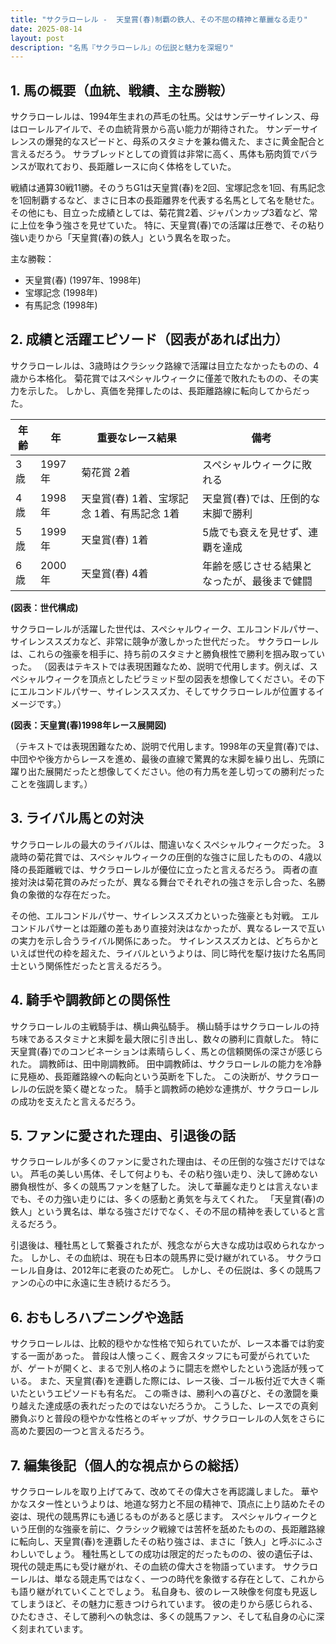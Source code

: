 ```yaml
---
title: "サクラローレル -  天皇賞(春)制覇の鉄人、その不屈の精神と華麗なる走り"
date: 2025-08-14
layout: post
description: "名馬『サクラローレル』の伝説と魅力を深堀り"
---
```


## 1. 馬の概要（血統、戦績、主な勝鞍）

サクラローレルは、1994年生まれの芦毛の牡馬。父はサンデーサイレンス、母はローレルアイルで、その血統背景から高い能力が期待された。  サンデーサイレンスの爆発的なスピードと、母系のスタミナを兼ね備えた、まさに黄金配合と言えるだろう。  サラブレッドとしての資質は非常に高く、馬体も筋肉質でバランスが取れており、長距離レースに向く体格をしていた。

戦績は通算30戦11勝。そのうちG1は天皇賞(春)を2回、宝塚記念を1回、有馬記念を1回制覇するなど、まさに日本の長距離界を代表する名馬として名を馳せた。  その他にも、目立った成績としては、菊花賞2着、ジャパンカップ3着など、常に上位を争う強さを見せていた。  特に、天皇賞(春)での活躍は圧巻で、その粘り強い走りから「天皇賞(春)の鉄人」という異名を取った。

主な勝鞍：

* 天皇賞(春) (1997年、1998年)
* 宝塚記念 (1998年)
* 有馬記念 (1998年)


## 2. 成績と活躍エピソード（図表があれば出力）

サクラローレルは、3歳時はクラシック路線で活躍は目立たなかったものの、4歳から本格化。  菊花賞ではスペシャルウィークに僅差で敗れたものの、その実力を示した。  しかし、真価を発揮したのは、長距離路線に転向してからだった。

| 年齢 | 年 | 重要なレース結果 | 備考 |
|---|---|---|---|
| 3歳 | 1997年 | 菊花賞 2着 | スペシャルウィークに敗れる |
| 4歳 | 1998年 | 天皇賞(春) 1着、宝塚記念 1着、有馬記念 1着 | 天皇賞(春)では、圧倒的な末脚で勝利 |
| 5歳 | 1999年 | 天皇賞(春) 1着 |  5歳でも衰えを見せず、連覇を達成 |
| 6歳 | 2000年 |  天皇賞(春) 4着 |  年齢を感じさせる結果となったが、最後まで健闘 |


**(図表：世代構成)**

サクラローレルが活躍した世代は、スペシャルウィーク、エルコンドルパサー、サイレンススズカなど、非常に競争が激しかった世代だった。  サクラローレルは、これらの強豪を相手に、持ち前のスタミナと勝負根性で勝利を掴み取っていった。  （図表はテキストでは表現困難なため、説明で代用します。例えば、スペシャルウィークを頂点としたピラミッド型の図表を想像してください。その下にエルコンドルパサー、サイレンススズカ、そしてサクラローレルが位置するイメージです。）


**(図表：天皇賞(春)1998年レース展開図)**

（テキストでは表現困難なため、説明で代用します。1998年の天皇賞(春)では、中団やや後方からレースを進め、最後の直線で驚異的な末脚を繰り出し、先頭に躍り出た展開だったと想像してください。他の有力馬を差し切っての勝利だったことを強調します。）


## 3. ライバル馬との対決

サクラローレルの最大のライバルは、間違いなくスペシャルウィークだった。  3歳時の菊花賞では、スペシャルウィークの圧倒的な強さに屈したものの、4歳以降の長距離戦では、サクラローレルが優位に立ったと言えるだろう。  両者の直接対決は菊花賞のみだったが、異なる舞台でそれぞれの強さを示し合った、名勝負の象徴的な存在だった。

その他、エルコンドルパサー、サイレンススズカといった強豪とも対戦。  エルコンドルパサーとは距離の差もあり直接対決はなかったが、異なるレースで互いの実力を示し合うライバル関係にあった。  サイレンススズカとは、どちらかといえば世代の枠を超えた、ライバルというよりは、同じ時代を駆け抜けた名馬同士という関係性だったと言えるだろう。


## 4. 騎手や調教師との関係性

サクラローレルの主戦騎手は、横山典弘騎手。  横山騎手はサクラローレルの持ち味であるスタミナと末脚を最大限に引き出し、数々の勝利に貢献した。  特に天皇賞(春)でのコンビネーションは素晴らしく、馬との信頼関係の深さが感じられた。  調教師は、田中剛調教師。  田中調教師は、サクラローレルの能力を冷静に見極め、長距離路線への転向という英断を下した。  この決断が、サクラローレルの伝説を築く礎となった。  騎手と調教師の絶妙な連携が、サクラローレルの成功を支えたと言えるだろう。


## 5. ファンに愛された理由、引退後の話

サクラローレルが多くのファンに愛された理由は、その圧倒的な強さだけではない。  芦毛の美しい馬体、そして何よりも、その粘り強い走り、決して諦めない勝負根性が、多くの競馬ファンを魅了した。  決して華麗な走りとは言えないまでも、その力強い走りには、多くの感動と勇気を与えてくれた。  「天皇賞(春)の鉄人」という異名は、単なる強さだけでなく、その不屈の精神を表していると言えるだろう。

引退後は、種牡馬として繋養されたが、残念ながら大きな成功は収められなかった。  しかし、その血統は、現在も日本の競馬界に受け継がれている。  サクラローレル自身は、2012年に老衰のため死亡。  しかし、その伝説は、多くの競馬ファンの心の中に永遠に生き続けるだろう。


## 6. おもしろハプニングや逸話

サクラローレルは、比較的穏やかな性格で知られていたが、レース本番では豹変する一面があった。  普段は人懐っこく、厩舎スタッフにも可愛がられていたが、ゲートが開くと、まるで別人格のように闘志を燃やしたという逸話が残っている。  また、天皇賞(春)を連覇した際には、レース後、ゴール板付近で大きく嘶いたというエピソードも有名だ。  この嘶きは、勝利への喜びと、その激闘を乗り越えた達成感の表れだったのではないだろうか。  こうした、レースでの真剣勝負ぶりと普段の穏やかな性格とのギャップが、サクラローレルの人気をさらに高めた要因の一つと言えるだろう。


## 7. 編集後記（個人的な視点からの総括）

サクラローレルを取り上げてみて、改めてその偉大さを再認識しました。  華やかなスター性というよりは、地道な努力と不屈の精神で、頂点に上り詰めたその姿は、現代の競馬界にも通じるものがあると感じます。  スペシャルウィークという圧倒的な強豪を前に、クラシック戦線では苦杯を舐めたものの、長距離路線に転向し、天皇賞(春)を連覇したその粘り強さは、まさに「鉄人」と呼ぶにふさわしいでしょう。  種牡馬としての成功は限定的だったものの、彼の遺伝子は、現代の競走馬にも受け継がれ、その血統の偉大さを物語っています。  サクラローレルは、単なる競走馬ではなく、一つの時代を象徴する存在として、これからも語り継がれていくことでしょう。  私自身も、彼のレース映像を何度も見返してしまうほど、その魅力に惹きつけられています。  彼の走りから感じられる、ひたむきさ、そして勝利への執念は、多くの競馬ファン、そして私自身の心に深く刻まれています。
